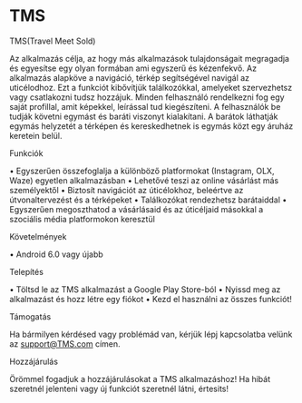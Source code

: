 # TMS
TMS(Travel Meet Sold)

Az alkalmazás célja, az hogy más alkalmazások tulajdonságait megragadja és egyesítse egy olyan formában ami egyszerű és kézenfekvő. Az alkalmazás alapköve a navigáció, térkép segítségével navigál az uticélodhoz. Ezt a funkciót kibővítjük találkozókkal, amelyeket szervezhetsz vagy csatlakozni tudsz hozzájuk. Minden felhasználó rendelkezni fog egy saját profillal, amit képekkel, leírással tud kiegészíteni. A felhasználók be tudják követni egymást és baráti viszonyt kialakítani. A barátok láthatják egymás helyzetét a térképen és kereskedhetnek is egymás közt egy áruház keretein belül.

Funkciók

•	Egyszerűen összefoglalja a különböző platformokat (Instagram, OLX, Waze) egyetlen alkalmazásban
•	Lehetővé teszi az online vásárlást más személyektől
•	Biztosít navigációt az úticélokhoz, beleértve az útvonaltervezést és a térképeket
•	Találkozókat rendezhetsz barátaiddal
•	Egyszerűen megoszthatod a vásárlásaid és az úticéljaid másokkal a szociális média platformokon keresztül

Követelmények

•	Android 6.0 vagy újabb

Telepítés

•	Töltsd le az TMS alkalmazást a Google Play Store-ból
•	Nyissd meg az alkalmazást és hozz létre egy fiókot
•	Kezd el használni az összes funkciót!

Támogatás

Ha bármilyen kérdésed vagy problémád van, kérjük lépj kapcsolatba velünk az support@TMS.com címen.

Hozzájárulás

Örömmel fogadjuk a hozzájárulásokat a TMS alkalmazáshoz! Ha hibát szeretnél jelenteni vagy új funkciót szeretnél látni, értesits!
